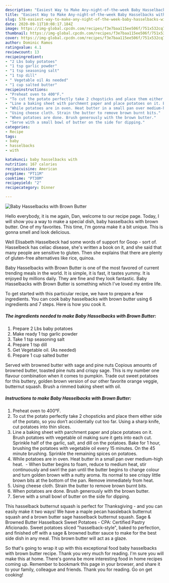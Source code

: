 ```yaml
---
description: "Easiest Way to Make Any-night-of-the-week Baby Hasselbacks with Brown Butter"
title: "Easiest Way to Make Any-night-of-the-week Baby Hasselbacks with Brown Butter"
slug: 578-easiest-way-to-make-any-night-of-the-week-baby-hasselbacks-with-brown-butter
date: 2020-09-11T10:08:17.184Z
image: https://img-global.cpcdn.com/recipes/f3e7baa115ee506f/751x532cq70/baby-hasselbacks-with-brown-butter-recipe-main-photo.jpg
thumbnail: https://img-global.cpcdn.com/recipes/f3e7baa115ee506f/751x532cq70/baby-hasselbacks-with-brown-butter-recipe-main-photo.jpg
cover: https://img-global.cpcdn.com/recipes/f3e7baa115ee506f/751x532cq70/baby-hasselbacks-with-brown-butter-recipe-main-photo.jpg
author: Dominic Ramos
ratingvalue: 4.1
reviewcount: 13
recipeingredient:
- "2 Lbs baby potatoes"
- "1 tsp garlic powder"
- "1 tsp seasoning salt"
- "1 tsp dill"
- " Vegetable oil As needed"
- "1 cup salted butter"
recipeinstructions:
- "Preheat oven to 400°F."
- "To cut the potato perfectly take 2 chopsticks and place them either side of the potato, so you don’t accidentally cut too far. Using a sharp knife, cut potatoes into thin slices."
- "Line a baking sheet with parchment paper and place potatoes on it. Brush potatoes with vegetable oil making sure it gets into each cut. Sprinkle half of the garlic, salt, and dill on the potatoes. Bake for 1 hour, brushing the potatoes with vegetable oil every 15 minutes. On the 45 minute brushing. Sprinkle the remaining spices on potatoes."
- "While potatoes are in oven. Heat butter in a small pan over medium-high heat.  When butter begins to foam, reduce to medium heat, stir continuously and swirl the pan until the butter begins to change colour and turn golden brown with a nutty aroma. Its normal to see crispy little brown bits at the bottom of the pan. Remove immediately from heat."
- "Using cheese cloth. Strain the butter to remove brown burnt bits."
- "When potatoes are done. Brush generously with the brown butter."
- "Serve with a small bowl of butter on the side for dipping."
categories:
- Recipe
tags:
- baby
- hasselbacks
- with

katakunci: baby hasselbacks with 
nutrition: 167 calories
recipecuisine: American
preptime: "PT11M"
cooktime: "PT30M"
recipeyield: "2"
recipecategory: Dinner

---
```



![Baby Hasselbacks with Brown Butter](https://img-global.cpcdn.com/recipes/f3e7baa115ee506f/751x532cq70/baby-hasselbacks-with-brown-butter-recipe-main-photo.jpg)

Hello everybody, it is me again, Dan, welcome to our recipe page. Today, I will show you a way to make a special dish, baby hasselbacks with brown butter. One of my favorites. This time, I'm gonna make it a bit unique. This is gonna smell and look delicious.

Well Elisabeth Hasselbeck had some words of support for Goop - sort of. Hasselbeck has celiac disease, she&#39;s written a book on it, and she said that many people are sensitive to gluten. Then she explains that there are plenty of gluten-free alternatives like rice, quinoa.

Baby Hasselbacks with Brown Butter is one of the most favored of current trending meals in the world. It is simple, it is fast, it tastes yummy. It is enjoyed by millions daily. They are fine and they look fantastic. Baby Hasselbacks with Brown Butter is something which I've loved my entire life.


To get started with this particular recipe, we have to prepare a few ingredients. You can cook baby hasselbacks with brown butter using 6 ingredients and 7 steps. Here is how you cook it.

<!--inarticleads1-->

##### The ingredients needed to make Baby Hasselbacks with Brown Butter:

1. Prepare 2 Lbs baby potatoes
1. Make ready 1 tsp garlic powder
1. Take 1 tsp seasoning salt
1. Prepare 1 tsp dill
1. Get  Vegetable oil. (As needed)
1. Prepare 1 cup salted butter


Served with browned butter with sage and pine nuts Copious amounts of browned butter, toasted pine nuts and crispy sage. This is my number one flavour combination when it comes to pumpkin. Trade out sweet potatoes for this buttery, golden brown version of our other favorite orange veggie, butternut squash. Brush a rimmed baking sheet with oil. 

<!--inarticleads2-->

##### Instructions to make Baby Hasselbacks with Brown Butter:

1. Preheat oven to 400°F.
1. To cut the potato perfectly take 2 chopsticks and place them either side of the potato, so you don’t accidentally cut too far. Using a sharp knife, cut potatoes into thin slices.
1. Line a baking sheet with parchment paper and place potatoes on it. Brush potatoes with vegetable oil making sure it gets into each cut. Sprinkle half of the garlic, salt, and dill on the potatoes. Bake for 1 hour, brushing the potatoes with vegetable oil every 15 minutes. On the 45 minute brushing. Sprinkle the remaining spices on potatoes.
1. While potatoes are in oven. Heat butter in a small pan over medium-high heat.  - When butter begins to foam, reduce to medium heat, stir continuously and swirl the pan until the butter begins to change colour and turn golden brown with a nutty aroma. Its normal to see crispy little brown bits at the bottom of the pan. Remove immediately from heat.
1. Using cheese cloth. Strain the butter to remove brown burnt bits.
1. When potatoes are done. Brush generously with the brown butter.
1. Serve with a small bowl of butter on the side for dipping.


This hasselback butternut squash is perfect for Thanksgiving - and you can easily make it two ways! We have a maple pecan hassleback butternut squash and a brown butter sage hasselback butternut squash. Sage &amp; Browned Butter Hasselback Sweet Potatoes - CPA: Certified Pastry Aficionado. Sweet potatoes sliced &#34;hasselback-style&#34;, baked to perfection, and finished off with a sage &amp; browned butter sauce to make for the best side dish in any meal. This brown butter will act as a glaze. 

So that's going to wrap it up with this exceptional food baby hasselbacks with brown butter recipe. Thank you very much for reading. I'm sure you will make this at home. There's gonna be more interesting food in home recipes coming up. Remember to bookmark this page in your browser, and share it to your family, colleague and friends. Thank you for reading. Go on get cooking!
